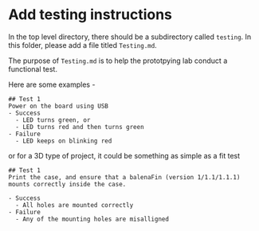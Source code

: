 # Add testing instructions

In the top level directory, there should be a subdirectory called `testing`. In this folder, please add a file titled `Testing.md`.

The purpose of `Testing.md` is to help the prototpying lab conduct a functional test.


Here are some examples -

```
## Test 1
Power on the board using USB
- Success
  - LED turns green, or
  - LED turns red and then turns green
- Failure
  - LED keeps on blinking red

```

or for a 3D type of project, it could be something as simple as a fit test

```
## Test 1
Print the case, and ensure that a balenaFin (version 1/1.1/1.1.1) mounts correctly inside the case.

- Success
  - All holes are mounted correctly
- Failure
  - Any of the mounting holes are misalligned

```
